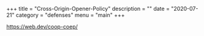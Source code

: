 +++
title = "Cross-Origin-Opener-Policy"
description = ""
date = "2020-07-21"
category = "defenses"
menu = "main"
+++

https://web.dev/coop-coep/
